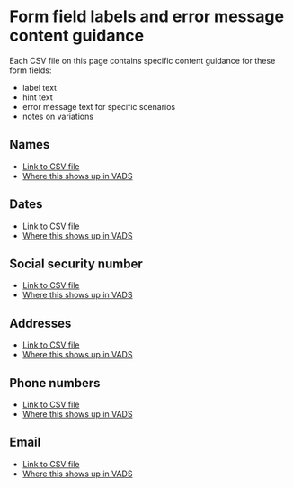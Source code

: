 # Form field labels and error message content guidance

Each CSV file on this page contains specific content guidance for these form fields:
- label text
- hint text
- error message text for specific scenarios
- notes on variations

## Names
- [Link to CSV file](https://dvagov-my.sharepoint.com/:x:/r/personal/megan_zehnder_va_gov/_layouts/15/Doc.aspx?sourcedoc=%7BDDF1C455-E9AD-45F9-96C3-93F2A78973AE%7D&file=Names_form.patterns_VADS.xlsx&action=default&mobileredirect=true&DefaultItemOpen=1&login_hint=MEGAN.ZEHNDER%40VA.GOV&ct=1712253597579&wdOrigin=OFFICECOM-WEB.START.CONTENTACTIONS&cid=fbaad05d-4e4c-46ea-b451-85a5f70978de&wdPreviousSessionSrc=HarmonyWeb&wdPreviousSession=7e3e348b-9a98-4465-997d-5435e7639481)
- [Where this shows up in VADS](https://design.va.gov/patterns/ask-users-for/names#content-considerations)

## Dates
- [Link to CSV file](https://dvagov-my.sharepoint.com/:x:/g/personal/megan_zehnder_va_gov/EZxdAYFJrptLmNJIApCruJYBvtLCn_sSQWpaB-DdH5IHXw?e=KvhCDE)
- [Where this shows up in VADS](https://design.va.gov/patterns/ask-users-for/dates)

## Social security number
- [Link to CSV file](https://dvagov-my.sharepoint.com/:x:/g/personal/megan_zehnder_va_gov/ERsuf2_wQeVKgDyBUjrAXkABuduAfodR-7fpmSvpkyCn3w?e=FxAaCU)
- [Where this shows up in VADS](https://design.va.gov/patterns/ask-users-for/social-security-number)

## Addresses
- [Link to CSV file](https://dvagov-my.sharepoint.com/:x:/g/personal/megan_zehnder_va_gov/Eed4rQoijnNElgx6OV02eekBxTMET0RXmzvdJWfcq1RuKg?e=oNUGAa)
- [Where this shows up in VADS](https://design.va.gov/patterns/ask-users-for/addresses)

## Phone numbers
- [Link to CSV file](https://dvagov-my.sharepoint.com/:x:/g/personal/megan_zehnder_va_gov/EejZB_RQE8pNuey0z3jPsqgBlkA5xsL6nKnYv8b-7Ha2fQ?e=VaYZgY)
- [Where this shows up in VADS](https://design.va.gov/patterns/ask-users-for/phone-numbers)

## Email
- [Link to CSV file](https://dvagov-my.sharepoint.com/:x:/g/personal/megan_zehnder_va_gov/EZMDmn1C9spCpEYu8Ooy6FsBXneBc54IvcgkbsEVuV-nnw?e=epTgUn)
- [Where this shows up in VADS](https://design.va.gov/patterns/ask-users-for/email-address)
